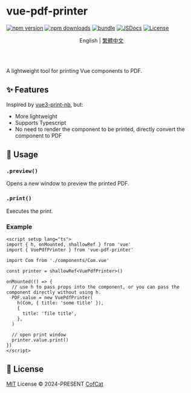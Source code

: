 # vue-pdf-printer

[![npm version][npm-version-src]][npm-version-href]
[![npm downloads][npm-downloads-src]][npm-downloads-href]
[![bundle][bundle-src]][bundle-href]
[![JSDocs][jsdocs-src]][jsdocs-href]
[![License][license-src]][license-href]

<p align="center">English | <a href="./README.zh-TW.md">繁體中文</a></p>

<br>
<br>

A lightweight tool for printing Vue components to PDF.

## ✨ Features

Inspired by [vue3-print-nb](https://github.com/Power-kxLee/vue-print-nb), but:

- More lightweight
- Supports Typescript
- No need to render the component to be printed, directly convert the component to PDF

## 🚀 Usage

### `.preview()`

Opens a new window to preview the printed PDF.

### `.print()`

Executes the print.

### Example

```vue
<script setup lang="ts">
import { h, onMounted, shallowRef } from 'vue'
import { VuePdfPrinter } from 'vue-pdf-printer'

import Com from './components/Com.vue'

const printer = shallowRef<VuePdfPrinter>()

onMounted(() => {
  // use h to pass props into the component, or you can pass the component directly without using h.
  PDF.value = new VuePdfPrinter(
    h(Com, { title: 'some title' }),
    {
      title: 'file title',
    },
  )

  // open print window
  printer.value.print()
})
</script>
```

## 📄 License

[MIT](./LICENSE) License © 2024-PRESENT [CofCat](https://github.com/CofCat456)

<!-- Badges -->

[npm-version-src]: https://img.shields.io/npm/v/vue-pdf-printer?style=flat&colorA=080f12&colorB=1fa669
[npm-version-href]: https://npmjs.com/package/vue-pdf-printer
[npm-downloads-src]: https://img.shields.io/npm/dm/vue-pdf-printer?style=flat&colorA=080f12&colorB=1fa669
[npm-downloads-href]: https://npmjs.com/package/vue-pdf-printer
[bundle-src]: https://img.shields.io/bundlephobia/minzip/vue-pdf-printer?style=flat&colorA=080f12&colorB=1fa669&label=minzip
[bundle-href]: https://bundlephobia.com/result?p=vue-pdf-printer
[license-src]: https://img.shields.io/github/license/CofCat456/vue-pdf-printer.svg?style=flat&colorA=080f12&colorB=1fa669
[license-href]: https://github.com/CofCat456/vue-pdf-printer/blob/main/LICENSE
[jsdocs-src]: https://img.shields.io/badge/jsdocs-reference-080f12?style=flat&colorA=080f12&colorB=1fa669
[jsdocs-href]: https://www.jsdocs.io/package/vue-pdf-printer
